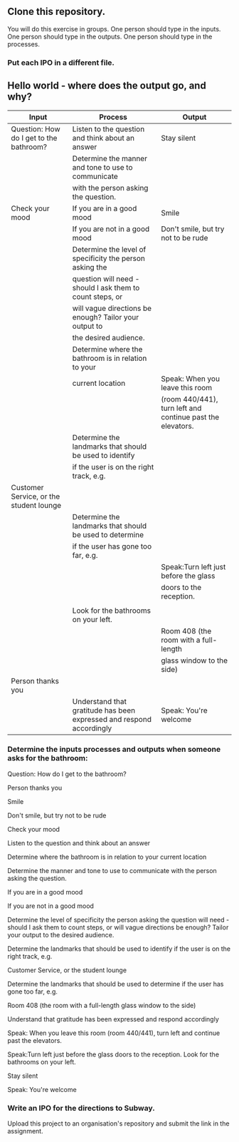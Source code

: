 
## Clone this repository. 

You will do this exercise in groups. 
One person should type in the inputs. 
One person should type in the outputs. 
One person should type in the processes. 

### Put each IPO in a different file.  

## Hello world - where does the output go, and why? 
|Input                                                                    |Process                                            |Output                                               |
|----------------------------------------------------|----------------------------------------|-----------------------------------------------------|
|  ﻿﻿Question: How do I get to the bathroom?           |Listen to the question and think about an answer                  |  Stay silent |
|                                                    |Determine the manner and tone to use to communicate |
|			                             |with the person asking the question. 		|		|
|Check your mood   			             |If you are in a good mood 			|Smile		|
|		                                     |If you are not in a good mood 			             |Don't smile, but try not to be rude|
|		                                     |Determine the level of specificity the person asking the |			|
|				                     | question will need - should I ask them to count steps, or|			|
|				                     | will vague directions be enough? Tailor your output to|				|
|			                             | the desired audience. 			|			|
|				                     |Determine where the bathroom is in relation to your  |				|
|				                     |current location		                                    |Speak: When you leave this room    |
|				|		     |(room 440/441), turn left and continue past the elevators.|
|			                             |Determine the landmarks that should be used to identify|			|
|				                     | if the user is on the right track, e.g. 		|			|
|Customer Service, or the student lounge             |						|		    |	
|				                     |Determine the landmarks that should be used to determine      |			|
|				                     |if the user has gone too far, e.g. 			    |			|
|				                     |					                            |Speak:Turn left just before the glass |
|			                 |				                                            |doors to the reception.|	
|		|
|				    					|Look for the bathrooms on your left.|
|				|					|Room 408 (the room with a full-length |
|				|					|glass window to the side) 	|
|Person thanks you 			|					|			|
|				             |Understand that gratitude has been expressed and respond accordingly               |Speak: You're welcome |






### Determine the inputs processes and outputs when someone asks for the bathroom: 

Question: How do I get to the bathroom?

Person thanks you

Smile

Don't smile, but try not to be rude 

Check your mood

Listen to the question and think about an answer

Determine where the bathroom is in relation to your current location

Determine the manner and tone to use to communicate with the person asking the question.

If you are in a good mood

If you are not in a good mood

Determine the level of specificity the person asking the question will need - should I ask them to count steps, or will vague directions be enough? Tailor your output to the desired audience.

Determine the landmarks that should be used to identify if the user is on the right track, e.g. 

Customer Service, or the student lounge

Determine the landmarks that should be used to determine if the user has gone too far, e.g.

Room 408 (the room with a full-length glass window to the side)

Understand that gratitude has been expressed and respond accordingly

Speak: When you leave this room (room 440/441), turn left and continue past the elevators.

Speak:Turn left just before the glass doors to the reception. Look for the bathrooms on your left.  

Stay silent

Speak: You're welcome 

### Write an IPO for the directions to Subway.

Upload this project to an organisation's repository and submit the link in the assignment. 


